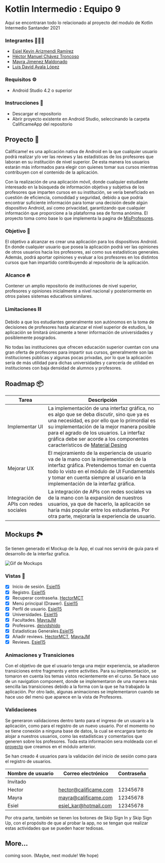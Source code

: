 # Kotlin Intermedio : Equipo 9
 Aquí se encontraran todo lo relacionado al proyecto del modulo de Kotlin Intermedio Santander 2021
 ### Integrantes 🧑🏻‍💻
 - [Esiel Kevin Arizmendi Ramírez](https://github.com/Esiel15)
 - [Héctor Manuel Chávez Troncoso](https://github.com/HectorMCT)
 - [Mayra Jimenez Maldonado](https://github.com/MayraJM)
 - [Luis David Ayala López](https://github.com/deividshido)
 
### Requisitos ⚙️
- Android Studio 4.2 o superior

### Instrucciones 🔧
- Descargar el repositorio
- Abrir proyecto existente en Android Studio, seleccinando la carpeta CalificameApp del repositorio


## Proyecto 🚀
 Califícame! es una aplicación nativa de Android en la que cualquier usuario podrá realizar y/o ver las reviews y las estadísticas de los profesores que laboran en su institución de nivel superior. De esta manera los usuarios estarán más informados para elegir con quienes tomar sus cursos mientras contribuyen con el contenido de la aplicación. 
 
 Con la realización de una aplicación móvil, donde cualquier estudiante interesado en la búsqueda de información objetiva y subjetiva de los profesores que imparten cursos en su institución, se vería beneficiado en cuestión de eficiencia, comodidad y seguridad, debido a que podría encontrar suficiente información para tomar una decisión desde algún dispositivo Android, así como privacidad, garantizando que cualquier información que proporcione a la plataforma sea de forma anónima. El proyecto toma como base lo que implementa la pagina de [MisProfesores](https://www.misprofesores.com/).

### Objetivo 🏹
El objetivo a alcanzar es crear una aplicación para los dispositivos Android. En donde cualquier usuario que posea la aplicación podrá ver las opiniones de otros usuarios hacia los profesores, así como sus estadísticas generales. Además, podrá aportar opiniones y evaluar a los profesores en los distintos cursos que han impartido contribuyendo al repositorio de la aplicación.

### Alcance 🔥
Contener un amplio repositorio de instituciones de nivel superior, profesores y opiniones inicialmente a nivel nacional y posteriormente en otros países sistemas educativos similares.

### Limitaciones ⛓
Debido a que los estudiantes generalmente son autónomos en la toma de decisiones de profesores hasta alcanzar el nivel superior de estudios, la aplicación se limitará únicamente a tener información de universidades y posiblemente posgrados.

No todas las instituciones que ofrecen educación superior cuentan con una gran oferta de profesores para impartir sus cursos, generalmente son las instituciones públicas y algunas pocas privadas, por lo que la aplicación sería de más utilidad para dichas universidades y carecería de utilidad en instituciones con baja densidad de alumnos y profesores.
 
## Roadmap 📦

Tarea | Descripción
------------ | -------------
Implementar UI | La implementación de una interfaz gráfica, no es algo que se deba discutir, sino que ya es una necesidad, es por ello que lo primordial es su implementación de la mejor manera posible para el agrado de los usuarios. La interfaz gráfica debe ser acorde a los componentes característicos de [Material Desing](https://material.io/design)
Mejorar UX | El mejoramiento de la experiencia de usuario va de la mano con la implementación de la interfaz gráfica. Pretendemos tomar en cuenta todo lo visto en el módulo de UI Fundamentals y tomar en cuenta siempre al usuario en la implementación de la interfaz gráfica.
Integración de APIs con redes sociales | La integración de APIs con redes sociales va de la mano con la expansión de nuestros usuarios, ya que de hacerlo, la aplicación se haría más popular entre los estudiantes. Por otra parte, mejoraría la experiencia de usuario.

## Mockups 🏞

Se tienen generado el Mockup de la App, el cual nos servirá de guía para el desarrollo de la interfaz grafica.

![Gif de Mockups](https://github.com/HectorMCT/Kotlin_Intermedio_Equipo1/blob/main/Media/UI%20GIF.gif)

### Vistas 🌁

- [x] Inicio de sesión. [Esiel15](https://github.com/Esiel15)
- [x] Registro. [Esiel15](https://github.com/Esiel15)
- [x] Recuperar contraseña. [HectorMCT](https://github.com/HectorMCT)
- [x] Menú principal (Drawer). [Esiel15](https://github.com/Esiel15)
- [x] Perfil de usuario. [Esiel15](https://github.com/Esiel15)
- [x] Universidades. [Esiel15](https://github.com/Esiel15)
- [x] Facultades. [MayraJM](https://github.com/MayraJM)
- [x] Profesores. [deividshido](https://github.com/deividshido)
- [x] Estadisticas Generales.[Esiel15](https://github.com/Esiel15)
- [x] Añadir reviews. [HectorMCT](https://github.com/HectorMCT), [MayraJM](https://github.com/MayraJM)
- [x] Reviews. [Esiel15](https://github.com/Esiel15)

### Animaciones y Transiciones
Con el objetivo de que el usuario tenga una mejor experiencia, se añadieron transiciones entre fragments y entre activities. Para su implementación, se tomaron en cuenta los temas vistos recientemente en el curso. Se hace uso de un navigation component, donde se implementaron de una manera más sencilla las transiciones debido a la forma con la que se ha trabajado la aplicación. Por otro lado, algunas animaciones se implementaron cuando se hace uso del menú que aparece en la vista de Profesores.

### Validaciones
Se generaron validaciones dentro tanto para el ingreso de un usuario a la aplicación, como para el registro de un nuevo usuario. Por el momento no se tiene conexión a ninguna base de datos, la cual se encargara tanto de alojar a nuestros usuarios, como las estadísticas y comentarios que generen sobre los profesores. Toda esta información sera moldeada con el [proyecto](https://github.com/HectorMCT/Kotlin_Intermedio_Equipo19/tree/main/CalificameApp/app/src/main/java/com/esielkar/calificame/model) que creamos en el módulo anterior.

Se han creado 4 usuarios para la validación del inicio de sesión como para el registro de usuarios.

Nombre de usuario | Correo electrónico | Contraseña
------------ | ------------- | -------------
Invitado |  | 
Hector | hector@calificame.com | 12345678
Mayra | mayra@calificame.com | 12345678
Esiel | esiel_kar@hotmail.com | 12345678


Por otra parte, también se tienen los botones de Skip Sign In y Skip Sign Up, con el propósito de que al probar la app, no se tengan que realizar estas actividades que se pueden hacer tediosas.

## More...
coming soon. (Maybe, next module! We hope)
